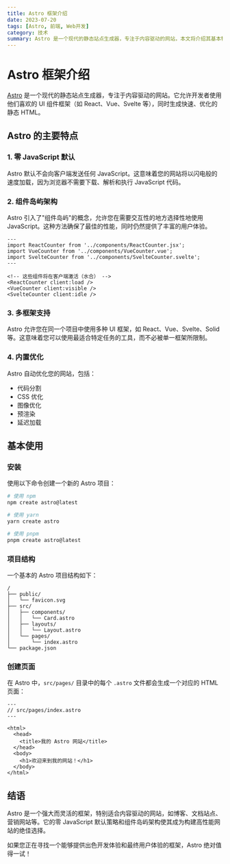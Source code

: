 ```yaml
---
title: Astro 框架介绍
date: 2023-07-20
tags: [Astro, 前端, Web开发]
category: 技术
summary: Astro 是一个现代的静态站点生成器，专注于内容驱动的网站，本文将介绍其基本特性和使用方法。
---
```


# Astro 框架介绍

[Astro](https://astro.build/) 是一个现代的静态站点生成器，专注于内容驱动的网站。它允许开发者使用他们喜欢的 UI 组件框架（如 React、Vue、Svelte 等），同时生成快速、优化的静态 HTML。

## Astro 的主要特点

### 1. 零 JavaScript 默认

Astro 默认不会向客户端发送任何 JavaScript。这意味着您的网站将以闪电般的速度加载，因为浏览器不需要下载、解析和执行 JavaScript 代码。

### 2. 组件岛屿架构

Astro 引入了"组件岛屿"的概念，允许您在需要交互性的地方选择性地使用 JavaScript。这种方法确保了最佳的性能，同时仍然提供了丰富的用户体验。

```astro
---
import ReactCounter from '../components/ReactCounter.jsx';
import VueCounter from '../components/VueCounter.vue';
import SvelteCounter from '../components/SvelteCounter.svelte';
---

<!-- 这些组件将在客户端激活（水合） -->
<ReactCounter client:load />
<VueCounter client:visible />
<SvelteCounter client:idle />
```

### 3. 多框架支持

Astro 允许您在同一个项目中使用多种 UI 框架，如 React、Vue、Svelte、Solid 等。这意味着您可以使用最适合特定任务的工具，而不必被单一框架所限制。

### 4. 内置优化

Astro 自动优化您的网站，包括：

- 代码分割
- CSS 优化
- 图像优化
- 预渲染
- 延迟加载

## 基本使用

### 安装

使用以下命令创建一个新的 Astro 项目：

```bash
# 使用 npm
npm create astro@latest

# 使用 yarn
yarn create astro

# 使用 pnpm
pnpm create astro@latest
```

### 项目结构

一个基本的 Astro 项目结构如下：

```
/
├── public/
│   └── favicon.svg
├── src/
│   ├── components/
│   │   └── Card.astro
│   ├── layouts/
│   │   └── Layout.astro
│   └── pages/
│       └── index.astro
└── package.json
```

### 创建页面

在 Astro 中，`src/pages/` 目录中的每个 `.astro` 文件都会生成一个对应的 HTML 页面：

```astro
---
// src/pages/index.astro
---

<html>
  <head>
    <title>我的 Astro 网站</title>
  </head>
  <body>
    <h1>欢迎来到我的网站！</h1>
  </body>
</html>
```

## 结语

Astro 是一个强大而灵活的框架，特别适合内容驱动的网站，如博客、文档站点、营销网站等。它的零 JavaScript 默认策略和组件岛屿架构使其成为构建高性能网站的绝佳选择。

如果您正在寻找一个能够提供出色开发体验和最终用户体验的框架，Astro 绝对值得一试！ 